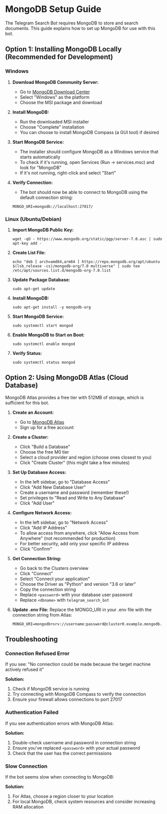 # MongoDB Setup Guide

The Telegram Search Bot requires MongoDB to store and search documents. This guide explains how to set up MongoDB for use with this bot.

## Option 1: Installing MongoDB Locally (Recommended for Development)

### Windows

1. **Download MongoDB Community Server:**
   - Go to [MongoDB Download Center](https://www.mongodb.com/try/download/community)
   - Select "Windows" as the platform
   - Choose the MSI package and download

2. **Install MongoDB:**
   - Run the downloaded MSI installer
   - Choose "Complete" installation
   - You can choose to install MongoDB Compass (a GUI tool) if desired

3. **Start MongoDB Service:**
   - The installer should configure MongoDB as a Windows service that starts automatically
   - To check if it's running, open Services (Run → services.msc) and look for "MongoDB"
   - If it's not running, right-click and select "Start"

4. **Verify Connection:**
   - The bot should now be able to connect to MongoDB using the default connection string:
   ```
   MONGO_URI=mongodb://localhost:27017/
   ```

### Linux (Ubuntu/Debian)

1. **Import MongoDB Public Key:**
   ```
   wget -qO - https://www.mongodb.org/static/pgp/server-7.0.asc | sudo apt-key add -
   ```

2. **Create List File:**
   ```
   echo "deb [ arch=amd64,arm64 ] https://repo.mongodb.org/apt/ubuntu $(lsb_release -cs)/mongodb-org/7.0 multiverse" | sudo tee /etc/apt/sources.list.d/mongodb-org-7.0.list
   ```

3. **Update Package Database:**
   ```
   sudo apt-get update
   ```

4. **Install MongoDB:**
   ```
   sudo apt-get install -y mongodb-org
   ```

5. **Start MongoDB Service:**
   ```
   sudo systemctl start mongod
   ```

6. **Enable MongoDB to Start on Boot:**
   ```
   sudo systemctl enable mongod
   ```

7. **Verify Status:**
   ```
   sudo systemctl status mongod
   ```

## Option 2: Using MongoDB Atlas (Cloud Database)

MongoDB Atlas provides a free tier with 512MB of storage, which is sufficient for this bot.

1. **Create an Account:**
   - Go to [MongoDB Atlas](https://www.mongodb.com/cloud/atlas/register)
   - Sign up for a free account

2. **Create a Cluster:**
   - Click "Build a Database"
   - Choose the free M0 tier
   - Select a cloud provider and region (choose ones closest to you)
   - Click "Create Cluster" (this might take a few minutes)

3. **Set Up Database Access:**
   - In the left sidebar, go to "Database Access"
   - Click "Add New Database User"
   - Create a username and password (remember these!)
   - Set privileges to "Read and Write to Any Database"
   - Click "Add User"

4. **Configure Network Access:**
   - In the left sidebar, go to "Network Access"
   - Click "Add IP Address"
   - To allow access from anywhere, click "Allow Access from Anywhere" (not recommended for production)
   - For better security, add only your specific IP address
   - Click "Confirm"

5. **Get Connection String:**
   - Go back to the Clusters overview
   - Click "Connect"
   - Select "Connect your application"
   - Choose the Driver as "Python" and version "3.6 or later"
   - Copy the connection string
   - Replace `<password>` with your database user password
   - Replace `<dbname>` with `telegram_search_bot`

6. **Update .env File:**
   Replace the MONGO_URI in your .env file with the connection string from Atlas:
   ```
   MONGO_URI=mongodb+srv://username:password@cluster0.example.mongodb.net/telegram_search_bot
   ```

## Troubleshooting

### Connection Refused Error

If you see: "No connection could be made because the target machine actively refused it"

**Solution:**
1. Check if MongoDB service is running
2. Try connecting with MongoDB Compass to verify the connection
3. Ensure your firewall allows connections to port 27017

### Authentication Failed

If you see authentication errors with MongoDB Atlas:

**Solution:**
1. Double-check username and password in connection string
2. Ensure you've replaced `<password>` with your actual password
3. Check that the user has the correct permissions

### Slow Connection

If the bot seems slow when connecting to MongoDB:

**Solution:**
1. For Atlas, choose a region closer to your location
2. For local MongoDB, check system resources and consider increasing RAM allocation 
